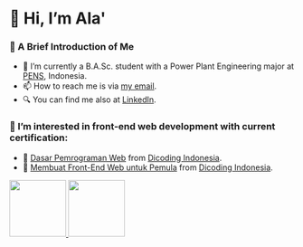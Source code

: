 # 👋 Hi, I’m Ala'

### 🤙 A Brief Introduction of Me
- 🌱 I’m currently a B.A.Sc. student with a Power Plant Engineering major at [PENS](https://www.pens.ac.id), Indonesia.
- 📫 How to reach me is via [my email](mailto:muhammadubbadah@gmail.com?subject=[GitHub]%20Contacted%20from%20README.md).
- 🔍 You can find me also at [LinkedIn](https://www.linkedin.com/in/ubbadahala/).

### 👀 I’m interested in front-end web development with current certification:
- 📜 [Dasar Pemrograman Web](https://www.dicoding.com/certificates/07Z6LN2KYPQR) from [Dicoding Indonesia](https://www.dicoding.com).
- 📜 [Membuat Front-End Web untuk Pemula](https://www.dicoding.com/certificates/53XEWNQDVXRN) from [Dicoding Indonesia](https://www.dicoding.com).

<p align="left">
<a href="https://github.com/ubbadahala">
  <img height="100em" src="https://github-readme-stats-eight-theta.vercel.app/api?username=ubbadahala&show_icons=true&theme=vision-friendly-dark&include_all_commits=true&count_private=true"/>
  <img height="100em" src="https://github-readme-stats-eight-theta.vercel.app/api/top-langs/?username=ubbadahala&layout=compact&langs_count=8&theme=vision-friendly-dark"/>
</a>
</p>

<!---
ubbadahala/ubbadahala is a ✨ special ✨ repository because its `README.md` (this file) appears on your GitHub profile.
You can click the Preview link to take a look at your changes.
--->
